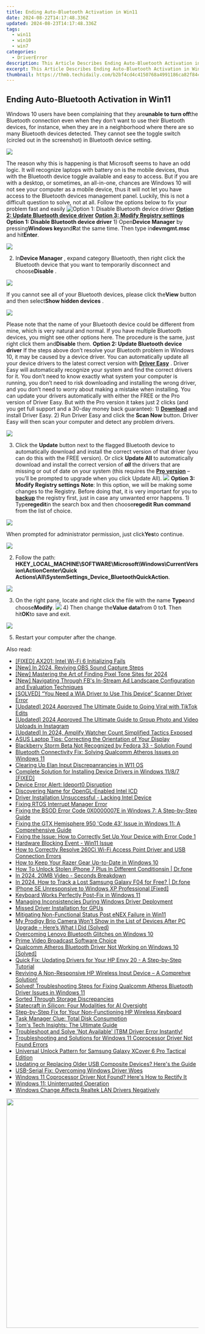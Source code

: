 ```yaml
---
title: Ending Auto-Bluetooth Activation in Win11
date: 2024-08-22T14:17:48.336Z
updated: 2024-08-23T14:17:48.336Z
tags:
  - win11
  - win10
  - win7
categories:
  - DriverError
description: This Article Describes Ending Auto-Bluetooth Activation in Win11
excerpt: This Article Describes Ending Auto-Bluetooth Activation in Win11
thumbnail: https://thmb.techidaily.com/b2bf4cd4c4150768a4991186ca82f84c6e82b391b455745b734da2cba3671e13.jpg
---
```


## Ending Auto-Bluetooth Activation in Win11

Windows 10 users have been complaining that they are**unable to turn off**the Bluetooth connection even when they don’t want to use their Bluetooth devices, for instance, when they are in a neighborhood where there are so many Bluetooth devices detected. They cannot see the toggle switch (circled out in the screenshot) in Bluetooth device setting.

![](https://images.drivereasy.com/wp-content/uploads/2016/11/manage-bluetooth-devices.jpg)

The reason why this is happening is that Microsoft seems to have an odd logic. It will recognize laptops with battery on is the mobile devices, thus with the Bluetooth device toggle available and easy to access. But if you are with a desktop, or sometimes, an all-in-one, chances are Windows 10 will not see your computer as a mobile device, thus it will not let you have access to the Bluetooth devices management panel. Luckily, this is not a difficult question to solve, not at all. Follow the options below to fix your problem fast and easily ![**Option 1: Disable Bluetooth device driver**](https://boody-eco-wear.pxf.io/qyo4oo) [**Option 2: Update Bluetooth device driver**](https://propmoneyinc.pxf.io/q4jzdy) [**Option 3: Modify Registry settings**](https://united.elfm.net/zqobdx)   **Option 1: Disable Bluetooth device driver** 1) Open**Device Manager** by pressing**Windows key**and**R**at the same time. Then type in**devmgmt.msc** and hit**Enter**.

![](https://images.drivereasy.com/wp-content/uploads/2016/11/devmgmt-msc.png)

 2) In**Device Manager** , expand category Bluetooth, then right click the Bluetooth device that you want to temporarily disconnect and choose**Disable** .

![](https://images.drivereasy.com/wp-content/uploads/2016/11/disable-bluetooth-device-manager.jpg)

 If you cannot see all of your Bluetooth devices, please click the**View** button and then select**Show hidden devices** .

![](https://images.drivereasy.com/wp-content/uploads/2016/11/show-hidden-devices.png)

 Please note that the name of your Bluetooth device could be different from mine, which is very natural and normal. If you have multiple Bluetooth devices, you might see other options here. The procedure is the same, just right click them and**Disable** them.   **Option 2: Update Bluetooth device driver** If the steps above don’t resolve your Bluetooth problem in Windows 10, it may be caused by a device driver.  You can automatically update all your device drivers to the latest correct version with **[Driver Easy](https://tools.techidaily.com/drivereasy/download/)**  .  Driver Easy will automatically recognize your system and find the correct drivers for it. You don’t need to know exactly what system your computer is running, you don’t need to risk downloading and installing the wrong driver, and you don’t need to worry about making a mistake when installing. You can update your drivers automatically with either the FREE or the Pro version of Driver Easy. But with the Pro version it takes just 2 clicks (and you get full support and a 30-day money back guarantee): 1) **[Download](https://tools.techidaily.com/drivereasy/download/)**  and install Driver Easy. 2) Run Driver Easy and click the **Scan Now**  button. Driver Easy will then scan your computer and detect any problem drivers.

![](https://images.drivereasy.com/wp-content/uploads/2017/06/img_594b60655cf90.png)

3) Click the **Update** button next to the flagged Bluetooth device to automatically download and install the correct version of that driver (you can do this with the FREE version). Or click **Update All** to automatically download and install the correct version of **_all_**  the drivers that are missing or out of date on your system (this requires the [**Pro version**](https://tools.techidaily.com/drivereasy/download/)  – you’ll be prompted to upgrade when you click Update All). ![](https://images.drivereasy.com/wp-content/uploads/2017/04/img_58e613efeb2c3.jpg)   **Option 3: Modify Registry settings** **Note**: In this option, we will be making some changes to the Registry. Before doing that, it is very important for you to [**backup**](https://tools.techidaily.com/drivereasy/download/) the registry first, just in case any unwanted error happens. 1) Type**regedit**in the search box and then choose**regedit Run command** from the list of choice.

![](https://images.drivereasy.com/wp-content/uploads/2016/11/regedit-run-command.png)

When prompted for administrator permission, just click**Yes**to continue.

![](https://images.drivereasy.com/wp-content/uploads/2016/11/uac.png)

2) Follow the path:   **HKEY\_LOCAL\_MACHINE\\SOFTWARE\\Microsoft\\Windows\\CurrentVersion\\ActionCenter\\Quick Actions\\All\\SystemSettings\_Device\_BluetoothQuickAction**.

![](https://images.drivereasy.com/wp-content/uploads/2016/11/hkey_local_machinesoftwaremicrosoftwindowscurrentversionactioncenterquick-actionsallsystemsettings_device_bluetoothquickaction.png)

3) On the right pane, locate and right click the file with the name **Type**and choose**Modify**. ![](https://images.drivereasy.com/wp-content/uploads/2016/11/modify-value.png) 4) Then change the**Value data**from 0 to**1**. Then hit**OK**to save and exit.

![](https://images.drivereasy.com/wp-content/uploads/2016/11/value-data.png)

5) Restart your computer after the change.

<ins class="adsbygoogle"
     style="display:block"
     data-ad-format="autorelaxed"
     data-ad-client="ca-pub-7571918770474297"
     data-ad-slot="1223367746"></ins>



<ins class="adsbygoogle"
     style="display:block"
     data-ad-client="ca-pub-7571918770474297"
     data-ad-slot="8358498916"
     data-ad-format="auto"
     data-full-width-responsive="true"></ins>

<span class="atpl-alsoreadstyle">Also read:</span>
<div><ul>
<li><a href="https://driver-error.techidaily.com/fixed-ax201-intel-wi-fi-6-initializing-fails/"><u>[FIXED] AX201: Intel Wi-Fi 6 Initializing Fails</u></a></li>
<li><a href="https://screen-video-capture.techidaily.com/new-in-2024-reviving-obs-sound-capture-steps/"><u>[New] In 2024, Reviving OBS Sound Capture Steps</u></a></li>
<li><a href="https://fox-hovers.techidaily.com/new-mastering-the-art-of-finding-pixel-tone-sites-for-2024/"><u>[New] Mastering the Art of Finding Pixel Tone Sites for 2024</u></a></li>
<li><a href="https://facebook-clips.techidaily.com/new-navigating-through-fbs-in-stream-ad-landscape-configuration-and-evaluation-techniques/"><u>[New] Navigating Through FB's In-Stream Ad Landscape  Configuration and Evaluation Techniques</u></a></li>
<li><a href="https://driver-error.techidaily.com/solved-you-need-a-wia-driver-to-use-this-device-scanner-driver-error/"><u>[SOLVED] “You Need a WIA Driver to Use This Device” Scanner Driver Error</u></a></li>
<li><a href="https://tiktok-clips.techidaily.com/updated-2024-approved-the-ultimate-guide-to-going-viral-with-tiktok-edits/"><u>[Updated] 2024 Approved  The Ultimate Guide to Going Viral with TikTok Edits</u></a></li>
<li><a href="https://instagram-videos.techidaily.com/updated-2024-approved-the-ultimate-guide-to-group-photo-and-video-uploads-in-instagram/"><u>[Updated] 2024 Approved  The Ultimate Guide to Group Photo and Video Uploads in Instagram</u></a></li>
<li><a href="https://facebook-video-footage.techidaily.com/updated-in-2024-amplify-watcher-count-simplified-tactics-exposed/"><u>[Updated] In 2024, Amplify Watcher Count  Simplified Tactics Exposed</u></a></li>
<li><a href="https://driver-error.techidaily.com/asus-laptop-tips-correcting-the-orientation-of-your-display/"><u>ASUS Laptop Tips: Correcting the Orientation of Your Display</u></a></li>
<li><a href="https://driver-error.techidaily.com/1721104681699-blackberry-storm-beta-not-recognized-by-fedora-33-solution-found/"><u>Blackberry Storm Beta Not Recognized by Fedora 33 - Solution Found</u></a></li>
<li><a href="https://driver-error.techidaily.com/bluetooth-connectivity-fix-solving-qualcomm-atheros-issues-on-windows-11/"><u>Bluetooth Connectivity Fix: Solving Qualcomm Atheros Issues on Windows 11</u></a></li>
<li><a href="https://driver-error.techidaily.com/clearing-up-elan-input-discrepanrancies-in-w11-os/"><u>Clearing Up Elan Input Discrepanrancies in W11 OS</u></a></li>
<li><a href="https://driver-error.techidaily.com/complete-solution-for-installing-device-drivers-in-windows-1187-fixed/"><u>Complete Solution for Installing Device Drivers in Windows 11/8/7 [FIXED]</u></a></li>
<li><a href="https://driver-error.techidaily.com/device-error-alert-ideport0-disruption/"><u>Device Error Alert: Ideport0 Disruption</u></a></li>
<li><a href="https://driver-error.techidaily.com/discovering-name-for-opengl-enabled-intel-icd/"><u>Discovering Name for OpenGL-Enabled Intel ICD</u></a></li>
<li><a href="https://driver-error.techidaily.com/driver-installation-unsuccessful-lacking-intel-device/"><u>Driver Installation Unsuccessful - Lacking Intel Device</u></a></li>
<li><a href="https://driver-error.techidaily.com/fixing-rtos-interrupt-manager-error/"><u>Fixing RTOS Interrupt Manager Error</u></a></li>
<li><a href="https://driver-error.techidaily.com/fixing-the-bsod-error-code-0x0000007e-in-windows-7-a-step-by-step-guide/"><u>Fixing the BSOD Error Code 0X0000007E in Windows 7: A Step-by-Step Guide</u></a></li>
<li><a href="https://driver-error.techidaily.com/fixing-the-gtx-hemisphere-950-code-43-issue-in-windows-11-a-comprehensive-guide/"><u>Fixing the GTX Hemisphere 950 'Code 43' Issue in Windows 11: A Comprehensive Guide</u></a></li>
<li><a href="https://driver-error.techidaily.com/fixing-the-issue-how-to-correctly-set-up-your-device-with-error-code-1/"><u>Fixing the Issue: How to Correctly Set Up Your Device with Error Code 1</u></a></li>
<li><a href="https://driver-error.techidaily.com/hardware-blocking-event-win11-issue/"><u>Hardware Blocking Event - Win11 Issue</u></a></li>
<li><a href="https://driver-download.techidaily.com/how-to-correctly-resolve-260ci-wi-fi-access-point-driver-and-usb-connection-errors/"><u>How to Correctly Resolve 260Ci Wi-Fi Access Point Driver and USB Connection Errors</u></a></li>
<li><a href="https://driver-error.techidaily.com/how-to-keep-your-razer-gear-up-to-date-in-windows-10/"><u>How to Keep Your Razer Gear Up-to-Date in Windows 10</u></a></li>
<li><a href="https://iphone-unlock.techidaily.com/how-to-unlock-stolen-iphone-7-plus-in-different-conditionsin-drfone-by-drfone-ios/"><u>How To Unlock Stolen iPhone 7 Plus In Different Conditionsin | Dr.fone</u></a></li>
<li><a href="https://extra-information.techidaily.com/in-2024-20mb-video-seconds-breakdown/"><u>In 2024, 20MB Video - Seconds Breakdown</u></a></li>
<li><a href="https://android-location-track.techidaily.com/in-2024-how-to-track-a-lost-samsung-galaxy-f04-for-free-drfone-by-drfone-virtual-android/"><u>In 2024, How to Track a Lost Samsung Galaxy F04 for Free? | Dr.fone</u></a></li>
<li><a href="https://driver-error.techidaily.com/iphone-se-unresponsive-to-windows-xp-professional-fixed/"><u>IPhone SE Unresponsive to Windows XP Professional [Fixed]</u></a></li>
<li><a href="https://driver-error.techidaily.com/keyboard-works-perfectly-post-fix-in-windows-11/"><u>Keyboard Works Perfectly Post-Fix in Windows 11</u></a></li>
<li><a href="https://driver-install.techidaily.com/managing-inconsistencies-during-windows-driver-deployment/"><u>Managing Inconsistencies During Windows Driver Deployment</u></a></li>
<li><a href="https://driver-error.techidaily.com/missed-driver-installation-for-gpus/"><u>Missed Driver Installation for GPUs</u></a></li>
<li><a href="https://driver-error.techidaily.com/mitigating-non-functional-status-post-enex-failure-in-win11/"><u>Mitigating Non-Functional Status Post eNEX Failure in Win11</u></a></li>
<li><a href="https://driver-error.techidaily.com/my-prodigy-brio-camera-wont-show-in-the-list-of-devices-after-pc-upgrade-heres-what-i-did-solved/"><u>My Prodigy Brio Camera Won't Show in the List of Devices After PC Upgrade – Here’s What I Did (Solved)</u></a></li>
<li><a href="https://driver-error.techidaily.com/overcoming-lenovo-bluetooth-glitches-on-windows-10/"><u>Overcoming Lenovo Bluetooth Glitches on Windows 10</u></a></li>
<li><a href="https://extra-information.techidaily.com/prime-video-broadcast-software-choice/"><u>Prime Video Broadcast Software Choice</u></a></li>
<li><a href="https://driver-error.techidaily.com/qualcomm-atheros-bluetooth-driver-not-working-on-windows-10-solved/"><u>Qualcomm Atheros Bluetooth Driver Not Working on Windows 10 [Solved]</u></a></li>
<li><a href="https://driver-error.techidaily.com/quick-fix-updating-drivers-for-your-hp-envy-20-a-step-by-step-tutorial/"><u>Quick Fix: Updating Drivers for Your HP Envy 20 - A Step-by-Step Tutorial</u></a></li>
<li><a href="https://driver-error.techidaily.com/1721104332107-reviving-a-non-responsive-hp-wireless-input-device-a-comprehve-solution/"><u>Reviving A Non-Responsive HP Wireless Input Device – A Comprehve Solution!</u></a></li>
<li><a href="https://driver-error.techidaily.com/solved-troubleshooting-steps-for-fixing-qualcomm-atheros-bluetooth-driver-issues-in-windows-11/"><u>Solved! Troubleshooting Steps for Fixing Qualcomm Atheros Bluetooth Driver Issues in Windows 11</u></a></li>
<li><a href="https://driver-error.techidaily.com/sorted-through-storage-discrepancies/"><u>Sorted Through Storage Discrepancies</u></a></li>
<li><a href="https://tech-hub.techidaily.com/statecraft-in-silicon-four-modalities-for-ai-oversight/"><u>Statecraft in Silicon: Four Modalities for AI Oversight</u></a></li>
<li><a href="https://driver-error.techidaily.com/step-by-step-fix-for-your-non-functioning-hp-wireless-keyboard/"><u>Step-by-Step Fix for Your Non-Functioning HP Wireless Keyboard</u></a></li>
<li><a href="https://driver-error.techidaily.com/task-manager-clue-total-disk-consumption/"><u>Task Manager Clue: Total Disk Consumption</u></a></li>
<li><a href="https://hardware-tips.techidaily.com/toms-tech-insights-the-ultimate-guide/"><u>Tom's Tech Insights: The Ultimate Guide</u></a></li>
<li><a href="https://driver-error.techidaily.com/troubleshoot-and-solve-not-available-itbm-driver-error-instantly/"><u>Troubleshoot and Solve 'Not Available' ITBM Driver Error Instantly!</u></a></li>
<li><a href="https://driver-error.techidaily.com/troubleshooting-and-solutions-for-windows-11-coprocessor-driver-not-found-errors/"><u>Troubleshooting and Solutions for Windows 11 Coprocessor Driver Not Found Errors</u></a></li>
<li><a href="https://android-unlock.techidaily.com/universal-unlock-pattern-for-samsung-galaxy-xcover-6-pro-tactical-edition-by-drfone-android/"><u>Universal Unlock Pattern for Samsung Galaxy XCover 6 Pro Tactical Edition</u></a></li>
<li><a href="https://driver-error.techidaily.com/updating-or-replacing-older-usb-composite-devices-heres-the-guide/"><u>Updating or Replacing Older USB Composite Devices? Here's the Guide</u></a></li>
<li><a href="https://driver-error.techidaily.com/usb-serial-fix-overcoming-windows-driver-woes/"><u>USB-Serial Fix: Overcoming Windows Driver Woes</u></a></li>
<li><a href="https://driver-error.techidaily.com/windows-11-coprocessor-driver-not-found-heres-how-to-rectify-it/"><u>Windows 11 Coprocessor Driver Not Found? Here's How to Rectify It</u></a></li>
<li><a href="https://driver-error.techidaily.com/windows-11-uninterrupted-operation/"><u>Windows 11: Uninterrupted Operation</u></a></li>
<li><a href="https://driver-error.techidaily.com/windows-change-affects-realtek-lan-drivers-negatively/"><u>Windows Change Affects Realtek LAN Drivers Negatively</u></a></li>
</ul></div>

<!-- affiliate ads begin -->
<a href="https://appsumo.8odi.net/c/5597632/2082526/7443" target="_top" id="2082526"><img src="//a.impactradius-go.com/display-ad/7443-2082526" border="0" alt="" width="1200" height="600"/></a><img height="0" width="0" src="https://appsumo.8odi.net/i/5597632/2082526/7443" style="position:absolute;visibility:hidden;" border="0" />
<!-- affiliate ads end -->